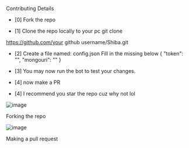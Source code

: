 Contributing Details

- [0] Fork the repo

- [1] Clone the repo locally to your pc
git clone 

https://github.com/your github username/Shiba.git

- [2] Create a file named: config.json
Fill in the missing below
{
  "token": "",
  "mongouri": ""
}

- [3] You may now run the bot to test your changes.

- [4] now make a PR

- [4] I recommend you star the repo cuz why not lol

![image](https://user-images.githubusercontent.com/72932485/122133999-659ddb80-ce03-11eb-916e-2f083428fd82.png)
  
  Forking the repo
  
 ![image](https://user-images.githubusercontent.com/72932485/122134132-a0077880-ce03-11eb-956b-caf581cfec0e.png)
  
  Making a pull request
